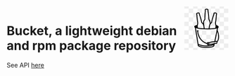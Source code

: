 <img src="https://github.com/southwinds-io/bucket/raw/main/bucket.png" width="100" align="right"/>

# Bucket, a lightweight debian and rpm package repository

See API [here](api.md)